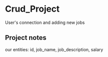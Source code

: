 # Crud_Project
User's connection and adding new jobs

## Project notes
our entities: id, job_name, job_description, salary
